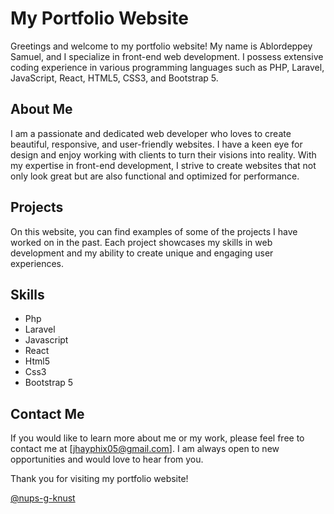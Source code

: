 # My Portfolio Website

Greetings and welcome to my portfolio website! My name is Ablordeppey Samuel, and I specialize in front-end web development. I possess extensive coding experience in various programming languages such as PHP, Laravel, JavaScript, React, HTML5, CSS3, and Bootstrap 5.

## About Me

I am a passionate and dedicated web developer who loves to create beautiful, responsive, and user-friendly websites. I have a keen eye for design and enjoy working with clients to turn their visions into reality. With my expertise in front-end development, I strive to create websites that not only look great but are also functional and optimized for performance.

## Projects

On this website, you can find examples of some of the projects I have worked on in the past. Each project showcases my skills in web development and my ability to create unique and engaging user experiences.

## Skills

- Php
- Laravel
- Javascript
- React
- Html5
- Css3
- Bootstrap 5

## Contact Me

If you would like to learn more about me or my work, please feel free to contact me at [jhayphix05@gmail.com]. I am always open to new opportunities and would love to hear from you.

Thank you for visiting my portfolio website!

[@nups-g-knust](https://github.com/nups-g-knust)
